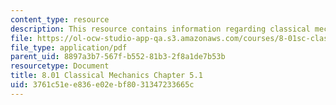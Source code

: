 ```yaml
---
content_type: resource
description: This resource contains information regarding classical mechanics.
file: https://ol-ocw-studio-app-qa.s3.amazonaws.com/courses/8-01sc-classical-mechanics-fall-2016/3761c51ee836e02ebf8031347233665c_MIT8_01F16_chapter5.1.pdf
file_type: application/pdf
parent_uid: 8897a3b7-567f-b552-81b3-2f8a1de7b53b
resourcetype: Document
title: 8.01 Classical Mechanics Chapter 5.1
uid: 3761c51e-e836-e02e-bf80-31347233665c
---
```

